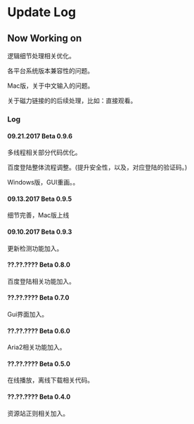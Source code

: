# Update Log## Now Working on逻辑细节处理相关优化。各平台系统版本兼容性的问题。Mac版，关于中文输入的问题。关于磁力链接的的后续处理，比如：直接观看。### Log#### 09.21.2017 Beta 0.9.6多线程相关部分代码优化。百度登陆整体流程调整。(提升安全性，以及，对应登陆的验证码。)Windows版，GUI重画。。#### 09.13.2017 Beta 0.9.5细节完善，Mac版上线#### 09.10.2017 Beta 0.9.3更新检测功能加入。#### ??.??.???? Beta 0.8.0百度登陆相关功能加入。#### ??.??.???? Beta 0.7.0Gui界面加入。#### ??.??.???? Beta 0.6.0Aria2相关功能加入。#### ??.??.???? Beta 0.5.0在线播放，离线下载相关代码。#### ??.??.???? Beta 0.4.0资源站正则相关加入。
